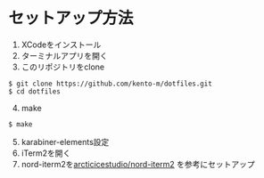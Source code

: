 # セットアップ方法

1. XCodeをインストール
2. ターミナルアプリを開く
3. このリポジトリをclone
```
$ git clone https://github.com/kento-m/dotfiles.git
$ cd dotfiles
```
4. make
```
$ make
```
5. karabiner-elements設定
6. iTerm2を開く
7. nord-iterm2を[arcticicestudio/nord-iterm2](https://github.com/arcticicestudio/nord-iterm2) を参考にセットアップ

